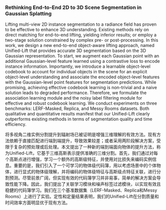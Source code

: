 ### Rethinking End-to-End 2D to 3D Scene Segmentation in Gaussian Splatting

Lifting multi-view 2D instance segmentation to a radiance field has proven to be effective to enhance 3D understanding. Existing methods rely on direct matching for end-to-end lifting, yielding inferior results; or employ a two-stage solution constrained by complex pre- or post-processing. In this work, we design a new end-to-end object-aware lifting approach, named Unified-Lift that provides accurate 3D segmentation based on the 3D Gaussian representation. To start, we augment each Gaussian point with an additional Gaussian-level feature learned using a contrastive loss to encode instance information. Importantly, we introduce a learnable object-level codebook to account for individual objects in the scene for an explicit object-level understanding and associate the encoded object-level features with the Gaussian-level point features for segmentation predictions. While promising, achieving effective codebook learning is non-trivial and a naive solution leads to degraded performance. Therefore, we formulate the association learning module and the noisy label filtering module for effective and robust codebook learning. We conduct experiments on three benchmarks: LERF-Masked, Replica, and Messy Rooms datasets. Both qualitative and quantitative results manifest that our Unified-Lift clearly outperforms existing methods in terms of segmentation quality and time efficiency.

将多视角二维实例分割提升到辐射场已被证明是增强三维理解的有效方法。现有方法依赖于直接匹配进行端到端提升，导致效果较差；或者采用两阶段解决方案，受限于复杂的预处理或后处理。本文提出了一种新的端到端面向物体的提升方法，称为Unified-Lift，它基于三维高斯表示提供准确的三维分割。首先，我们通过对每个高斯点进行增强，学习一个额外的高斯级特征，并使用对比损失来编码实例信息。重要的是，我们引入了一个可学习的物体级代码簿，用以考虑场景中的个体物体，进行显式的物体级理解，并将编码的物体级特征与高斯级点特征关联，进行分割预测。尽管前景广阔，但实现有效的代码簿学习并非易事，简单的解决方案会导致性能下降。因此，我们提出了关联学习模块和噪声标签过滤模块，以实现有效且稳健的代码簿学习。我们在三个基准数据集（LERF-Masked、Replica和Messy Rooms）上进行了实验。定性和定量结果表明，我们的Unified-Lift在分割质量和时间效率方面明显优于现有方法。
